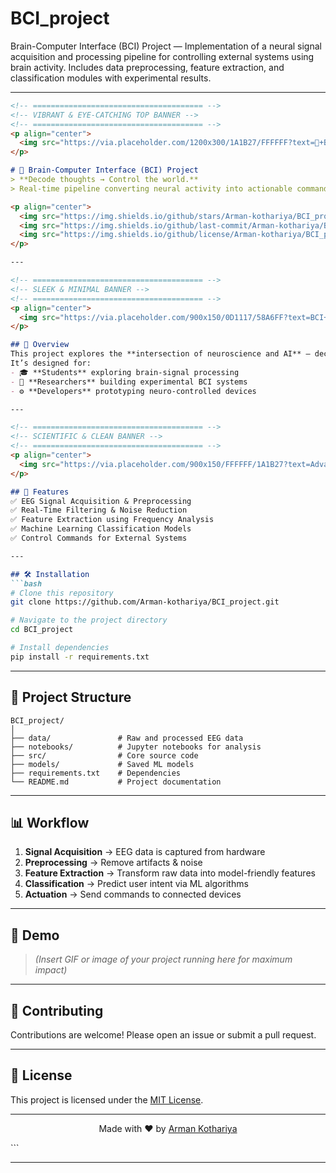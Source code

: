 # BCI_project
Brain-Computer Interface (BCI) Project — Implementation of a neural signal acquisition and processing pipeline for controlling external systems using brain activity. Includes data preprocessing, feature extraction, and classification modules with experimental results.


---

````markdown
<!-- ====================================== -->
<!-- VIBRANT & EYE-CATCHING TOP BANNER -->
<!-- ====================================== -->
<p align="center">
  <img src="https://via.placeholder.com/1200x300/1A1B27/FFFFFF?text=🧠+Brain-Computer+Interface+%7C+Decode+Thoughts+→+Control+the+World" alt="BCI Project Vibrant Banner" width="100%" />
</p>

# 🧠 Brain-Computer Interface (BCI) Project  
> **Decode thoughts → Control the world.**  
> Real-time pipeline converting neural activity into actionable commands with **signal processing** + **machine learning**.  

<p align="center">
  <img src="https://img.shields.io/github/stars/Arman-kothariya/BCI_project?style=for-the-badge" alt="Stars" />
  <img src="https://img.shields.io/github/last-commit/Arman-kothariya/BCI_project?style=for-the-badge" alt="Last Commit" />
  <img src="https://img.shields.io/github/license/Arman-kothariya/BCI_project?style=for-the-badge" alt="License" />
</p>

---

<!-- ====================================== -->
<!-- SLEEK & MINIMAL BANNER -->
<!-- ====================================== -->
<p align="center">
  <img src="https://via.placeholder.com/900x150/0D1117/58A6FF?text=BCI+Project+%7C+Where+Neuroscience+Meets+Code" alt="BCI Project Sleek Banner" width="900" />
</p>

## 📜 Overview  
This project explores the **intersection of neuroscience and AI** — decoding neural signals and translating them into **real-world control actions**.  
It’s designed for:
- 🎓 **Students** exploring brain-signal processing  
- 🧪 **Researchers** building experimental BCI systems  
- ⚙ **Developers** prototyping neuro-controlled devices  

---

<!-- ====================================== -->
<!-- SCIENTIFIC & CLEAN BANNER -->
<!-- ====================================== -->
<p align="center">
  <img src="https://via.placeholder.com/900x150/FFFFFF/1A1B27?text=Advanced+BCI+Signal+Processing+Pipeline" alt="BCI Project Clean Banner" width="900" />
</p>

## 🚀 Features  
✅ EEG Signal Acquisition & Preprocessing  
✅ Real-Time Filtering & Noise Reduction  
✅ Feature Extraction using Frequency Analysis  
✅ Machine Learning Classification Models  
✅ Control Commands for External Systems  

---

## 🛠 Installation  
```bash
# Clone this repository
git clone https://github.com/Arman-kothariya/BCI_project.git

# Navigate to the project directory
cd BCI_project

# Install dependencies
pip install -r requirements.txt
````

---

## 📂 Project Structure

```
BCI_project/
│
├── data/               # Raw and processed EEG data
├── notebooks/          # Jupyter notebooks for analysis
├── src/                # Core source code
├── models/             # Saved ML models
├── requirements.txt    # Dependencies
└── README.md           # Project documentation
```

---

## 📊 Workflow

1. **Signal Acquisition** → EEG data is captured from hardware
2. **Preprocessing** → Remove artifacts & noise
3. **Feature Extraction** → Transform raw data into model-friendly features
4. **Classification** → Predict user intent via ML algorithms
5. **Actuation** → Send commands to connected devices

---

## 📸 Demo

> *(Insert GIF or image of your project running here for maximum impact)*

---

## 🤝 Contributing

Contributions are welcome! Please open an issue or submit a pull request.

---

## 📜 License

This project is licensed under the [MIT License](LICENSE).

---

<p align="center">
  Made with ❤️ by <a href="https://github.com/Arman-kothariya">Arman Kothariya</a>
</p>
```

---

